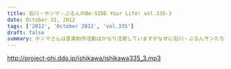 ```yaml
---
title: 石川・ホンマ・ぶるんのBe-SIDE Your Life! vol.335-3
date: October 31, 2012
tags: ['2012', 'October 2012', 'vol.335']
draft: false
summary: ホンマさんは音楽制作活動はかなり活発していますがなぜに石川・ぶるんサンたちはダウンロードしてくれないのか！？うぅぅん～～帰りのエレベーターの中では次回の音楽活動については活発にお話していましたのでしたが。（実現なるか・・・）ＮＡＭＡＥ
---
```


http://project-phi.ddo.jp/ishikawa/ishikawa335_3.mp3